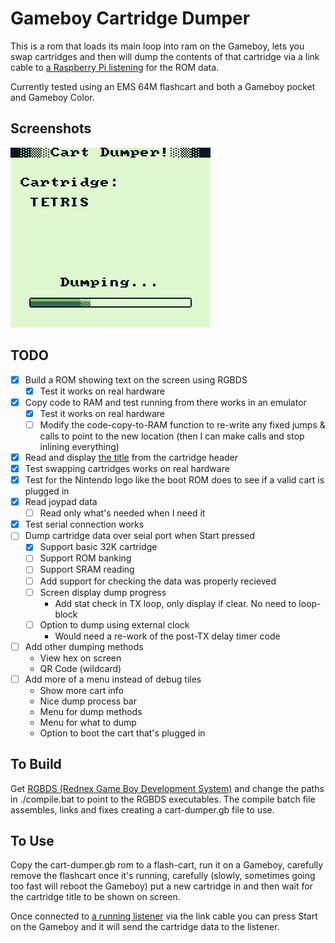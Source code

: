# Gameboy Cartridge Dumper

This is a rom that loads its main loop into ram on the Gameboy, lets you swap cartridges and then will dump the contents of that cartridge via a link cable to [a Raspberry Pi listening](https://github.com/Palmr/cart-dumper-listener) for the ROM data.

Currently tested using an EMS 64M flashcart and both a Gameboy pocket and Gameboy Color.

## Screenshots

![Running in BGB](screenshots/screenshot-1.gif)

## TODO

- [x] Build a ROM showing text on the screen using RGBDS
  - [x] Test it works on real hardware
- [x] Copy code to RAM and test running from there works in an emulator
  - [x] Test it works on real hardware
  - [ ] Modify the code-copy-to-RAM function to re-write any fixed jumps & calls to point to the new location (then I can make calls and stop inlining everything)
- [x] Read and display [the title](http://gbdev.gg8.se/wiki/articles/The_Cartridge_Header#0134-0143_-_Title) from the cartridge header
- [x] Test swapping cartridges works on real hardware
- [x] Test for the Nintendo logo like the boot ROM does to see if a valid cart is plugged in
- [x] Read joypad data
  - [ ] Read only what's needed when I need it
- [x] Test serial connection works
- [ ] Dump cartridge data over seial port when Start pressed
  - [x] Support basic 32K cartridge
  - [ ] Support ROM banking
  - [ ] Support SRAM reading
  - [ ] Add support for checking the data was properly recieved
  - [ ] Screen display dump progress
    - Add stat check in TX loop, only display if clear. No need to loop-block
  - [ ] Option to dump using external clock
    - Would need a re-work of the post-TX delay timer code
- [ ] Add other dumping methods
  - View hex on screen
  - QR Code (wildcard)
- [ ] Add more of a menu instead of debug tiles
  - Show more cart info
  - Nice dump process bar
  - Menu for dump methods
  - Menu for what to dump
  - Option to boot the cart that's plugged in

## To Build

Get [RGBDS (Rednex Game Boy Development System)](https://github.com/bentley/rgbds) and change the paths in ./compile.bat to point to the RGBDS executables. The compile batch file assembles, links and fixes creating a cart-dumper.gb file to use.

## To Use

Copy the cart-dumper.gb rom to a flash-cart, run it on a Gameboy, carefully remove the flashcart once it's running, carefully (slowly, sometimes going too fast will reboot the Gameboy) put a new cartridge in and then wait for the cartridge title to be shown on screen.

Once connected to [a running listener](https://github.com/Palmr/cart-dumper-listener) via the link cable you can press Start on the Gameboy and it will send the cartridge data to the listener.
